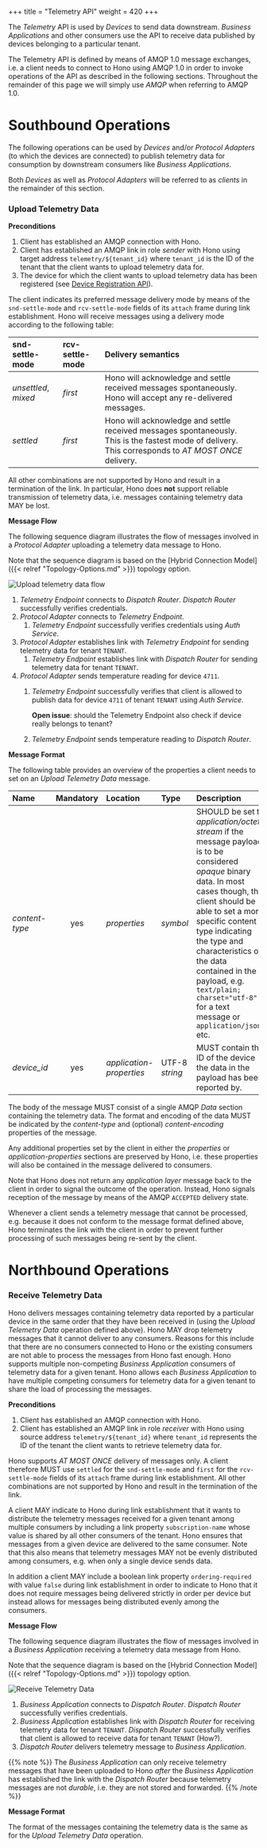 +++
title = "Telemetry API"
weight = 420
+++

The *Telemetry* API is used by *Devices* to send data downstream.
*Business Applications* and other consumers use the API to receive data published by devices belonging to a particular tenant.
<!--more-->

The Telemetry API is defined by means of AMQP 1.0 message exchanges, i.e. a client needs to connect to Hono using AMQP 1.0 in order to invoke operations of the API as described in the following sections. Throughout the remainder of this page we will simply use *AMQP* when referring to AMQP 1.0.

# Southbound Operations

The following operations can be used by *Devices* and/or *Protocol Adapters* (to which the devices are connected) to publish telemetry data for consumption by downstream consumers like *Business Applications*.

Both *Devices* as well as *Protocol Adapters* will be referred to as *clients* in the remainder of this section.

### Upload Telemetry Data

**Preconditions**

1. Client has established an AMQP connection with Hono.
2. Client has established an AMQP link in role *sender* with Hono using target address `telemetry/${tenant_id}` where `tenant_id` is the ID of the tenant that the client wants to upload telemetry data for. 
3. The device for which the client wants to upload telemetry data has been registered (see [Device Registration API](../Device-Registration-API)).

The client indicates its preferred message delivery mode by means of the `snd-settle-mode` and `rcv-settle-mode` fields of its `attach` frame during link establishment. Hono will receive messages using a delivery mode according to the following table:

| snd-settle-mode        | rcv-settle-mode        | Delivery semantics |
| :--------------------- | :--------------------- | :----------------- |
| *unsettled*, *mixed*   | *first*                | Hono will acknowledge and settle received messages spontaneously. Hono will accept any re-delivered messages. |
| *settled*              | *first*                | Hono will acknowledge and settle received messages spontaneously. This is the fastest mode of delivery. This corresponds to *AT MOST ONCE* delivery. |

All other combinations are not supported by Hono and result in a termination of the link. In particular, Hono does **not** support reliable transmission of telemetry data, i.e. messages containing telemetry data MAY be lost.

**Message Flow**

The following sequence diagram illustrates the flow of messages involved in a *Protocol Adapter* uploading a telemetry data message to Hono.

Note that the sequence diagram is based on the [Hybrid Connection Model]({{< relref "Topology-Options.md" >}}) topology option. 

![Upload telemetry data flow](../Upload_Telemetry_Data.png)

1. *Telemetry Endpoint* connects to *Dispatch Router*. *Dispatch Router* successfully verifies credentials.
2. *Protocol Adapter* connects to *Telemetry Endpoint*.
   1. *Telemetry Endpoint* successfully verifies credentials using *Auth Service*.
3. *Protocol Adapter* establishes link with *Telemetry Endpoint* for sending telemetry data for tenant `TENANT`.
   1. *Telemetry Endpoint* establishes link with *Dispatch Router* for sending telemetry data for tenant `TENANT`.
4. *Protocol Adapter* sends temperature reading for device `4711`.
   1. *Telemetry Endpoint* successfully verifies that client is allowed to publish data for device `4711` of tenant `TENANT` using *Auth Service*.
       
       **Open issue**: should the Telemetry Endpoint also check if device really belongs to tenant?    
   2. *Telemetry Endpoint* sends temperature reading to *Dispatch Router*.

**Message Format**

The following table provides an overview of the properties a client needs to set on an *Upload Telemetry Data* message.

| Name           | Mandatory | Location     | Type      | Description |
| :------------- | :-------: | :----------- | :-------- | :---------- |
| *content-type* | yes       | *properties* | *symbol*  | SHOULD be set to *application/octet-stream* if the message payload is to be considered *opaque* binary data. In most cases though, the client should be able to set a more specific content type indicating the type and characteristics of the data contained in the payload, e.g. `text/plain; charset="utf-8"` for a text message or `application/json` etc. |
| *device_id*    | yes       | *application-properties* | UTF-8 *string* | MUST contain the ID of the device the data in the payload has been reported by. |

The body of the message MUST consist of a single AMQP *Data* section containing the telemetry data. The format and encoding of the data MUST be indicated by the *content-type* and (optional) *content-encoding* properties of the message.

Any additional properties set by the client in either the *properties* or *application-properties* sections are preserved by Hono, i.e. these properties will also be contained in the message delivered to consumers.
 
Note that Hono does not return any *application layer* message back to the client in order to signal the outcome of the operation. Instead, Hono signals reception of the message by means of the AMQP `ACCEPTED` delivery state.

Whenever a client sends a telemetry message that cannot be processed, e.g. because it does not conform to the message format defined above, Hono terminates the link with the client in order to prevent further processing of such messages being re-sent by the client.

# Northbound Operations

### Receive Telemetry Data

Hono delivers messages containing telemetry data reported by a particular device in the same order that they have been received in (using the *Upload Telemetry Data* operation defined above).
Hono MAY drop telemetry messages that it cannot deliver to any consumers. Reasons for this include that there are no consumers connected to Hono or the existing consumers are not able to process the messages from Hono fast enough.
Hono supports multiple non-competing *Business Application* consumers of telemetry data for a given tenant. Hono allows each *Business Application* to have multiple competing consumers for telemetry data for a given tenant to share the load of processing the messages.

**Preconditions**

1. Client has established an AMQP connection with Hono.
2. Client has established an AMQP link in role *receiver* with Hono using source address `telemetry/${tenant_id}` where `tenant_id` represents the ID of the tenant the client wants to retrieve telemetry data for.

Hono supports *AT MOST ONCE* delivery of messages only. A client therefore MUST use `settled` for the `snd-settle-mode` and `first` for the `rcv-settle-mode` fields of its `attach` frame during link establishment. All other combinations are not supported by Hono and result in the termination of the link.

A client MAY indicate to Hono during link establishment that it wants to distribute the telemetry messages received for a given tenant among multiple consumers by including a link property `subscription-name` whose value is shared by all other consumers of the tenant. Hono ensures that messages from a given device are delivered to the same consumer. Note that this also means that telemetry messages MAY not be evenly distributed among consumers, e.g. when only a single device sends data.

In addition a client MAY include a boolean link property `ordering-required` with value `false` during link establishment in order to indicate to Hono that it does not require messages being delivered strictly in order per device but instead allows for messages being distributed evenly among the consumers. 

**Message Flow**

The following sequence diagram illustrates the flow of messages involved in a *Business Application* receiving a telemetry data message from Hono.

Note that the sequence diagram is based on the [Hybrid Connection Model]({{< relref "Topology-Options.md" >}}) topology option. 

![Receive Telemetry Data](../Receive_Telemetry_Data.png)

1. *Business Application* connects to *Dispatch Router*. *Dispatch Router* successfully verifies credentials.
1. *Business Application* establishes link with *Dispatch Router* for receiving telemetry data for tenant `TENANT`. *Dispatch Router* successfully verifies that client is allowed to receive data for tenant `TENANT` (How?).
1. *Dispatch Router* delivers telemetry message to *Business Application*.

{{% note %}}
The *Business Application* can only receive telemetry messages that have been uploaded to Hono *after* the *Business Application* has established the link with the *Dispatch Router* because telemetry messages are not *durable*, i.e. they are not stored and forwarded.
{{% /note %}}

**Message Format**

The format of the messages containing the telemetry data is the same as for the *Upload Telemetry Data* operation.
